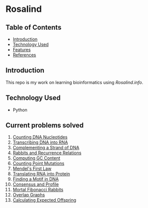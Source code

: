 # Rosalind

## Table of Contents
* [Introduction](#introduction)
* [Technology Used](#technology-used)
* [Features](#features)
* [References](#references)

## Introduction

This repo is my work on learning bioinformatics using *Rosalind.info*.

## Technology Used
* Python

## Current problems solved
1. [Counting DNA Nucleotides](https://rosalind.info/problems/dna/)
2. [Transcribing DNA into RNA](https://rosalind.info/problems/rna/)
3. [Complementing a Strand of DNA](https://rosalind.info/problems/revc/)
4. [Rabbits and Recurrence Relations](https://rosalind.info/problems/fib/)
5. [Computing GC Content](https://rosalind.info/problems/gc/)
6. [Counting Point Mutations](https://rosalind.info/problems/hamm/)
7. [Mendel's First Law](https://rosalind.info/problems/iprb/)
8. [Translating RNA into Protein](https://rosalind.info/problems/prot/)
9. [Finding a Motif in DNA](https://rosalind.info/problems/subs/)
10. [Consensus and Profile](https://rosalind.info/problems/cons/)
11. [Mortal Fibonacci Rabbits](https://rosalind.info/problems/fibd/)
12. [Overlap Graphs](https://rosalind.info/problems/grph/)
13. [Calculating Expected Offspring](https://rosalind.info/problems/iev/)
